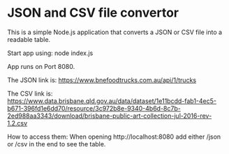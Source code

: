 # JSON and CSV file convertor


This is a simple Node.js application that converts a JSON or CSV file into a readable table.

Start app using: node index.js

App runs on Port 8080. 

The JSON link is: https://www.bnefoodtrucks.com.au/api/1/trucks

The CSV link is: https://www.data.brisbane.qld.gov.au/data/dataset/1e11bcdd-fab1-4ec5-b671-396fd1e6dd70/resource/3c972b8e-9340-4b6d-8c7b-2ed988aa3343/download/brisbane-public-art-collection-jul-2016-rev-1.2.csv

How to access them:
When opening http://localhost:8080 add either /json or /csv in the end to see the table.
